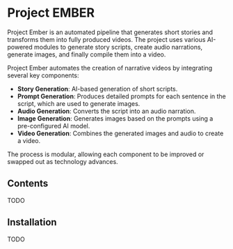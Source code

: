 # Project EMBER

Project Ember is an automated pipeline that generates short stories and transforms them into fully produced videos. The project uses various AI-powered modules to generate story scripts, create audio narrations, generate images, and finally compile them into a video.

Project Ember automates the creation of narrative videos by integrating several key components:

- **Story Generation**: AI-based generation of short scripts.
- **Prompt Generation**: Produces detailed prompts for each sentence in the script, which are used to generate images.
- **Audio Generation**: Converts the script into an audio narration.
- **Image Generation**: Generates images based on the prompts using a pre-configured AI model.
- **Video Generation**: Combines the generated images and audio to create a video.

The process is modular, allowing each component to be improved or swapped out as technology advances.

## Contents
TODO
## Installation

TODO

